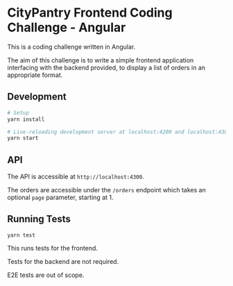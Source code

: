 # CityPantry Frontend Coding Challenge - Angular
This is a coding challenge written in Angular.

The aim of this challenge is to write a simple frontend application
interfacing with the backend provided, to display a list of orders in an
appropriate format.

## Development
```bash
# Setup
yarn install

# Live-reloading development server at localhost:4200 and localhost:4300
yarn start
```

## API
The API is accessible at `http://localhost:4300`.

The orders are accessible under the `/orders` endpoint which takes an
optional `page` parameter, starting at 1.

## Running Tests
```
yarn test
```
This runs tests for the frontend.

Tests for the backend are not required.

E2E tests are out of scope.
